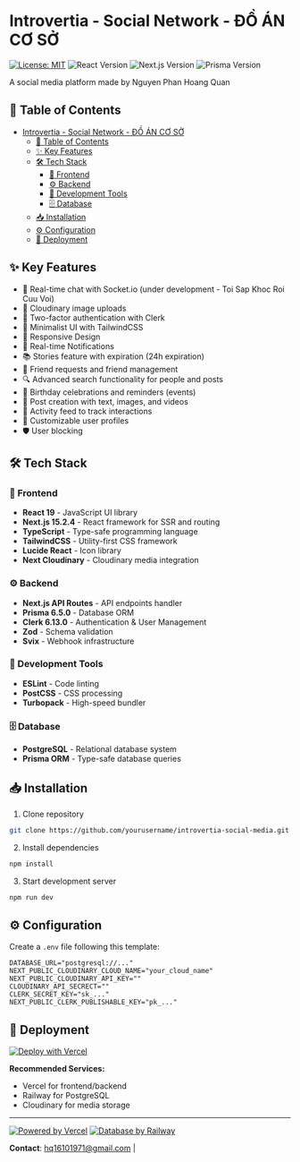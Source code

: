 # Introvertia - Social Network - ĐỒ ÁN CƠ SỞ

[![License: MIT](https://img.shields.io/badge/License-MIT-blue.svg)](https://opensource.org/licenses/MIT)
![React Version](https://img.shields.io/badge/React-19-61DAFB?logo=react)
![Next.js Version](https://img.shields.io/badge/Next.js-15.2.4-000000?logo=next.js)
![Prisma Version](https://img.shields.io/badge/Prisma-6.5.0-2D3748?logo=prisma)

<!-- ![Introvertia Banner](https://placeholder.co/1920x400.png?text=Introvertia+Social+Media+%E2%80%93+Connect+Deeply+%F0%9F%8C%8D) -->

A social media platform made by Nguyen Phan Hoang Quan

## 📑 Table of Contents
- [Introvertia - Social Network - ĐỒ ÁN CƠ SỞ](#introvertia---social-network---đồ-án-cơ-sở)
  - [📑 Table of Contents](#-table-of-contents)
  - [✨ Key Features](#-key-features)
  - [🛠 Tech Stack](#-tech-stack)
    - [🎨 Frontend](#-frontend)
    - [⚙️ Backend](#️-backend)
    - [🔧 Development Tools](#-development-tools)
    - [🗄 Database](#-database)
  - [📥 Installation](#-installation)
  - [⚙️ Configuration](#️-configuration)
  - [🚀 Deployment](#-deployment)

## ✨ Key Features
- 💬 Real-time chat with Socket.io (under development - Toi Sap Khoc Roi Cuu Voi)
- 📸 Cloudinary image uploads
- 🔐 Two-factor authentication with Clerk
- 🎨 Minimalist UI with TailwindCSS
- 📱 Responsive Design
- 🔄 Real-time Notifications
- 📚 Stories feature with expiration (24h expiration)
- 👥 Friend requests and friend management
- 🔍 Advanced search functionality for people and posts
- 🎂 Birthday celebrations and reminders (events)
- 📝 Post creation with text, images, and videos
- 🔔 Activity feed to track interactions
- 👤 Customizable user profiles
- 🛡️ User blocking

## 🛠 Tech Stack

### 🎨 Frontend
- **React 19** - JavaScript UI library
- **Next.js 15.2.4** - React framework for SSR and routing
- **TypeScript** - Type-safe programming language
- **TailwindCSS** - Utility-first CSS framework
- **Lucide React** - Icon library
- **Next Cloudinary** - Cloudinary media integration

### ⚙️ Backend
- **Next.js API Routes** - API endpoints handler
- **Prisma 6.5.0** - Database ORM
- **Clerk 6.13.0** - Authentication & User Management
- **Zod** - Schema validation
- **Svix** - Webhook infrastructure

### 🔧 Development Tools
- **ESLint** - Code linting
- **PostCSS** - CSS processing
- **Turbopack** - High-speed bundler

### 🗄 Database
- **PostgreSQL** - Relational database system
- **Prisma ORM** - Type-safe database queries

## 📥 Installation

1. Clone repository
```bash
git clone https://github.com/yourusername/introvertia-social-media.git
```

2. Install dependencies
```bash
npm install
```

3. Start development server
```bash
npm run dev
```

## ⚙️ Configuration

Create a `.env` file following this template:
```env
DATABASE_URL="postgresql://..."
NEXT_PUBLIC_CLOUDINARY_CLOUD_NAME="your_cloud_name"
NEXT_PUBLIC_CLOUDINARY_API_KEY=""
CLOUDINARY_API_SECRECT=""
CLERK_SECRET_KEY="sk_..."
NEXT_PUBLIC_CLERK_PUBLISHABLE_KEY="pk_..."
```

## 🚀 Deployment

[![Deploy with Vercel](https://vercel.com/button)](https://vercel.com/new)

**Recommended Services:**
- Vercel for frontend/backend
- Railway for PostgreSQL
- Cloudinary for media storage

<!-- ## 🤝 Contributing
1. Fork the repository
2. Create new branch (`git checkout -b feature/amazing-feature`)
3. Commit changes (`git commit -m 'Add amazing feature'`)
4. Push to branch (`git push origin feature/amazing-feature`)
5. Open a Pull Request -->

---

[![Powered by Vercel](https://img.shields.io/badge/Powered%20by-Vercel-000000?logo=vercel)](https://vercel.com)
[![Database by Railway](https://img.shields.io/badge/Database%20by-Railway-0B0D0E?logo=railway)](https://railway.app)

**Contact**: hq16101971@gmail.com |

